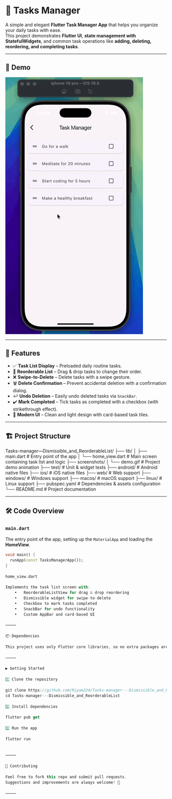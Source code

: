 # 📝 Tasks Manager

A simple and elegant **Flutter Task Manager App** that helps you organize your daily tasks with ease.  
This project demonstrates **Flutter UI**, **state management with StatefulWidgets**, and common task operations like **adding, deleting, reordering, and completing tasks**.

---

## 📸 Demo

![Demo](screenshots/demo.gif)

---

## 🚀 Features

- ✅ **Task List Display** – Preloaded daily routine tasks.  
- 🔄 **Reorderable List** – Drag & drop tasks to change their order.  
- ❌ **Swipe-to-Delete** – Delete tasks with a swipe gesture.  
- 🗑️ **Delete Confirmation** – Prevent accidental deletion with a confirmation dialog.  
- ↩️ **Undo Deletion** – Easily undo deleted tasks via `SnackBar`.  
- ✔️ **Mark Completed** – Tick tasks as completed with a checkbox (with strikethrough effect).  
- 🎨 **Modern UI** – Clean and light design with card-based task tiles.  

---

## 🏗️ Project Structure

Tasks-manager—Dismissible_and_ReorderableList/
├── lib/
│   ├── main.dart        # Entry point of the app
│   └── home_view.dart   # Main screen containing task list and logic
├── screenshots/
│   └── demo.gif         # Project demo animation
├── test/                # Unit & widget tests
├── android/             # Android native files
├── ios/                 # iOS native files
├── web/                 # Web support
├── windows/             # Windows support
├── macos/               # macOS support
├── linux/               # Linux support
├── pubspec.yaml         # Dependencies & assets configuration
└── README.md            # Project documentation

---

## 🛠️ Code Overview

### `main.dart`

The entry point of the app, setting up the `MaterialApp` and loading the **HomeView**.

```dart
void main() {
  runApp(const TasksManagerApp());
}

home_view.dart

Implements the task list screen with:
	•	ReorderableListView for drag & drop reordering
	•	Dismissible widget for swipe-to-delete
	•	Checkbox to mark tasks completed
	•	SnackBar for undo functionality
	•	Custom AppBar and card-based UI

⸻

📦 Dependencies

This project uses only Flutter core libraries, so no extra packages are required.

⸻

▶️ Getting Started

1️⃣ Clone the repository

git clone https://github.com/Riyam224/Tasks-manager---Dismissible_and_ReorderableList.git
cd Tasks-manager---Dismissible_and_ReorderableList

2️⃣ Install dependencies

flutter pub get

3️⃣ Run the app

flutter run


⸻

🤝 Contributing

Feel free to fork this repo and submit pull requests.
Suggestions and improvements are always welcome! 🚀

⸻
